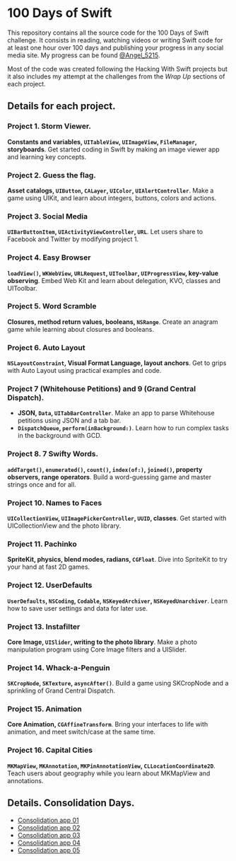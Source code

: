 
# 100 Days of Swift

This repository contains all the source code for the 100 Days of Swift challenge. It consists in reading, watching videos or writing Swift code for at least one hour over 100 days and publishing your progress in any social media site. My progress can be found [@Angel_5215](https://twitter.com/Angel_5215).

Most of the code was created following the Hacking With Swift projects but it also includes my attempt at the challenges from the *Wrap Up* sections of each project.

## Details for each project.

### Project 1. Storm Viewer.

**Constants and variables, `UITableView`, `UIImageView`, `FileManager`, storyboards**. Get started coding in Swift by making an image viewer app and learning key concepts.

### Project 2. Guess the flag.

**Asset catalogs, `UIButton`, `CALayer`, `UIColor`, `UIAlertController`**. Make a game using UIKit, and learn about integers, buttons, colors and actions.


### Project 3. Social Media

**`UIBarButtonItem`, `UIActivityViewController`, `URL`**.  Let users share to Facebook and Twitter by modifying project 1.


### Project 4. Easy Browser

**`loadView()`, `WKWebView`, `URLRequest`, `UIToolbar`, `UIProgressView`, key-value observing**. Embed Web Kit and learn about delegation, KVO, classes and UIToolbar.

### Project 5. Word Scramble

**Closures, method return values, booleans, `NSRange`**. Create an anagram game while learning about closures and booleans.

### Project 6. Auto Layout

**`NSLayoutConstraint`, Visual Format Language, layout anchors**. Get to grips with Auto Layout using practical examples and code.

### Project 7 (Whitehouse Petitions) and 9 (Grand Central Dispatch).

* **JSON, `Data`, `UITabBarController`**. Make an app to parse Whitehouse petitions using JSON and a tab bar.
* **`DispatchQueue`, `perform(inBackground:)`**. Learn how to run complex tasks in the background with GCD.

### Project 8. 7 Swifty Words.

**`addTarget()`, `enumerated()`, `count()`, `index(of:)`, `joined()`, property observers, range operators**. Build a word-guessing game and master strings once and for all. 

### Project 10. Names to Faces

**`UICollectionView`, `UIImagePickerController`, `UUID`, classes**. Get started with UICollectionView and the photo library.

### Project 11. Pachinko

**SpriteKit, physics, blend modes, radians, `CGFloat`**. Dive into SpriteKit to try your hand at fast 2D games.

### Project 12. UserDefaults

**`UserDefaults`, `NSCoding`, `Codable`, `NSKeyedArchiver`, `NSKeyedUnarchiver`**. Learn how to save user settings and data for later use.

### Project 13. Instafilter

**Core Image, `UISlider`, writing to the photo library**. Make a photo manipulation program using Core Image filters and a UISlider.

### Project 14. Whack-a-Penguin

**`SKCropNode`, `SKTexture`, `asyncAfter()`**. Build a game using SKCropNode and a sprinkling of Grand Central Dispatch.

### Project 15. Animation

**Core Animation, `CGAffineTransform`**. Bring your interfaces to life with animation, and meet switch/case at the same time.

### Project 16. Capital Cities

**`MKMapView`, `MKAnnotation`, `MKPinAnnotationView`, `CLLocationCoordinate2D`**. Teach users about geography while you learn about MKMapView and annotations.


## Details. Consolidation Days.

* [Consolidation app 01](https://www.hackingwithswift.com/guide/2/3/challenge)
* [Consolidation app 02](https://www.hackingwithswift.com/guide/3/3/challenge) 
* [Consolidation app 03](https://www.hackingwithswift.com/guide/4/3/challenge)
* [Consolidation app 04](https://www.hackingwithswift.com/guide/5/3/challenge)
* [Consolidation app 05](https://www.hackingwithswift.com/guide/6/3/challenge)